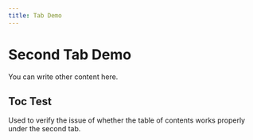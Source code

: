 ```yaml
---
title: Tab Demo
---
```


# Second Tab Demo

You can write other content here.

## Toc Test

Used to verify the issue of whether the table of contents works properly under the second tab.
